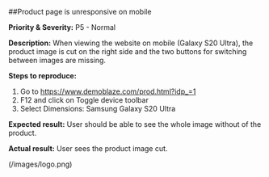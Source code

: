 ##Product page is unresponsive on mobile

**Priority & Severity:**
P5 - Normal

**Description:**
When viewing the website on mobile (Galaxy S20 Ultra), the product image is cut on the right side and the two buttons for switching between images are missing.

**Steps to reproduce:**
1. Go to https://www.demoblaze.com/prod.html?idp_=1 
2. F12 and click on Toggle device toolbar
3. Select Dimensions: Samsung Galaxy S20 Ultra

**Expected result:** 
User should be able to see the whole image without of the product.

**Actual result:** 
User sees the product image cut.

(/images/logo.png)